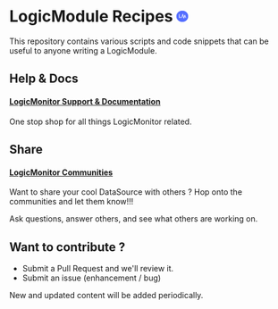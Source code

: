 # LogicModule Recipes <img src="https://github.com/logicmonitor/monitoring-recipes/blob/master/LM_Logo.png" width="4%">

This repository contains various scripts and code snippets that can be useful to anyone writing a LogicModule.

## Help & Docs
#### [LogicMonitor Support & Documentation](https://www.logicmonitor.com/support/)
One stop shop for all things LogicMonitor related.

## Share
#### [LogicMonitor Communities](https://communities.logicmonitor.com/)
Want to share your cool DataSource with others ? Hop onto the communities and let them know!!!

Ask questions, answer others, and see what others are working on.

## Want to contribute ?

 * Submit a Pull Request and we'll review it.
 * Submit an issue (enhancement / bug)

New and updated content will be added periodically.
